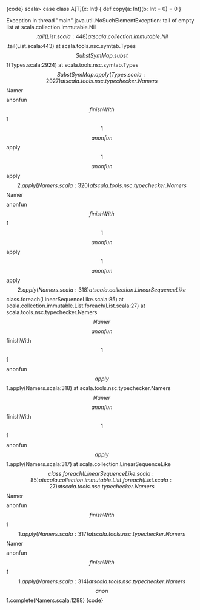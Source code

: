 {code}
scala> case class A[T](x: Int) { def copy(a: Int)(b: Int = 0) = 0 }

Exception in thread "main" java.util.NoSuchElementException: tail of empty list
	at scala.collection.immutable.Nil$$.tail(List.scala:448)
	at scala.collection.immutable.Nil$$.tail(List.scala:443)
	at scala.tools.nsc.symtab.Types$$SubstSymMap.subst$$1(Types.scala:2924)
	at scala.tools.nsc.symtab.Types$$SubstSymMap.apply(Types.scala:2927)
	at scala.tools.nsc.typechecker.Namers$$Namer$$$$anonfun$$finishWith$$1$$1$$$$anonfun$$apply$$1$$$$anonfun$$apply$$2.apply(Namers.scala:320)
	at scala.tools.nsc.typechecker.Namers$$Namer$$$$anonfun$$finishWith$$1$$1$$$$anonfun$$apply$$1$$$$anonfun$$apply$$2.apply(Namers.scala:318)
	at scala.collection.LinearSequenceLike$$class.foreach(LinearSequenceLike.scala:85)
	at scala.collection.immutable.List.foreach(List.scala:27)
	at scala.tools.nsc.typechecker.Namers$$Namer$$$$anonfun$$finishWith$$1$$1$$$$anonfun$$apply$$1.apply(Namers.scala:318)
	at scala.tools.nsc.typechecker.Namers$$Namer$$$$anonfun$$finishWith$$1$$1$$$$anonfun$$apply$$1.apply(Namers.scala:317)
	at scala.collection.LinearSequenceLike$$class.foreach(LinearSequenceLike.scala:85)
	at scala.collection.immutable.List.foreach(List.scala:27)
	at scala.tools.nsc.typechecker.Namers$$Namer$$$$anonfun$$finishWith$$1$$1.apply(Namers.scala:317)
	at scala.tools.nsc.typechecker.Namers$$Namer$$$$anonfun$$finishWith$$1$$1.apply(Namers.scala:314)
	at scala.tools.nsc.typechecker.Namers$$$$anon$$1.complete(Namers.scala:1288)
{code}
